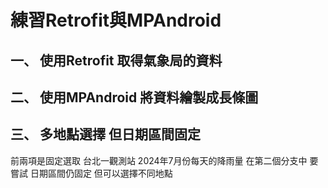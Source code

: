 練習Retrofit與MPAndroid
================================
一、 使用Retrofit 取得氣象局的資料
------------

二、 使用MPAndroid 將資料繪製成長條圖
------------

三、 多地點選擇 但日期區間固定
------------
前兩項是固定選取 台北一觀測站 2024年7月份每天的降雨量
在第二個分支中 要嘗試 日期區間仍固定 但可以選擇不同地點